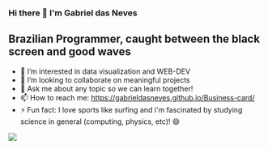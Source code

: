 ### Hi there 👋 I'm Gabriel das Neves

## Brazilian Programmer, caught between the black screen and good waves

- 🌱 I’m interested in data visualization and WEB-DEV 
- 👯 I’m looking to collaborate on meaningful projects 
- 💬 Ask me about any topic so we can learn together!
- 📫 How to reach me: https://gabrieldasneves.github.io/Business-card/
- ⚡ Fun fact: I love sports like surfing and i'm fascinated by studying science in general (computing, physics, etc)! 😄 

![](https://media.giphy.com/media/NytMLKyiaIh6VH9SPm/giphy.gif)


